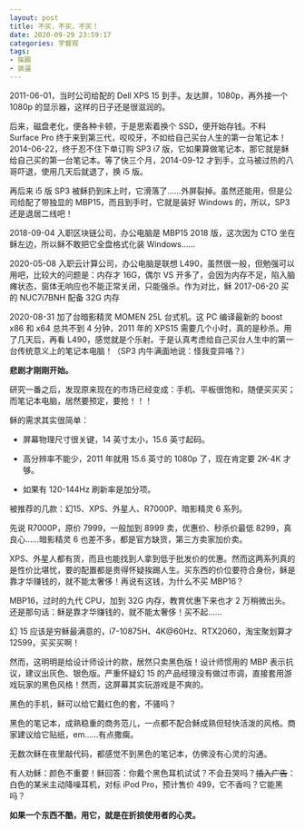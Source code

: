 ```yaml
---
layout: post
title: 不买，不买，不买！
date: 2020-09-29 23:59:17
categories: 宇督观
tags:
- 挨踢
- 装逼
---
```

2011-06-01，当时公司给配的 Dell XPS 15 到手。友达屏，1080p，再外接一个 1080p 的显示器，这样的日子还是很滋润的。

后来，磁盘老化，便各种卡顿，于是思索着换个 SSD，便开始存钱。不料 Surface Pro 终于来到第三代，咬咬牙，不如给自己买台人生的第一台笔记本！2014-06-22，终于忍不住下单订购 SP3 i7 版，它如果算做笔记本，那它就是稣给自己买的第一台笔记本。等了快三个月，2014-09-12 才到手，立马被过热的八哥吓退，使用几天后就退了，换 i5 版。

再后来 i5 版 SP3 被稣扔到床上时，它滑落了……外屏裂掉。虽然还能用，但是公司给配了带独显的 MBP15，而且到手时，它就是装好 Windows 的，所以，SP3 还是退居二线吧！

2018-09-04 入职区块链公司，办公电脑是 MBP15 2018 版，这次因为 CTO 坐在稣左边，所以稣不敢把它全盘格式化装 Windows……

2020-05-08 入职云计算公司，办公电脑是联想 L490，虽然很一般，但勉强可以用吧，比较大的问题是：内存才 16G，偶尔 VS 开多了，会因为内存不足，陷入脑瘫状态，窗体无响应也不能正常关闭，只能强杀。作为对比，稣 2017-06-20 买的 NUC7i7BNH 配备 32G 内存

2020-08-31 加了台暗影精灵 MOMEN 25L 台式机。这 PC 编译最新的 boost x86 和 x64 总共不到 4 分钟，2011 年的 XPS15 需要几个小时，真的是秒杀。用了几天后，再看 L490，感觉就是个乐射。于是认真考虑给自己买台人生中的第一台传统意义上的笔记本电脑！（SP3 内牛满面地说：怪我变异咯？）

**悲剧才刚刚开始。**

研究一番之后，发现原来现在的市场已经变成：手机、平板很饱和，随便买买买；而笔记本电脑，居然要预定，要抢！！！

稣的需求其实很简单：

- 屏幕物理尺寸很关键，14 英寸太小，15.6 英寸起码。

- 高分辨率不能少，2011 年就用 15.6 英寸的 1080p 了，现在肯定要 2K-4K 才够。

- 如果有 120-144Hz 刷新率是加分项。

被推荐的几款：幻15、XPS、外星人、R7000P、暗影精灵 6 系列。

先说 R7000P，原价 7999，一般加到 8999 卖，优惠价、秒杀价最低 8299，真良心……暗影精灵 6 也差不多，都是官方缺货，第三方卖家加价卖。

XPS、外星人都有货，而且也能找到人拿到低于批发价的优惠。然而这两系列真的是性价比堪忧，要的配置都是贵得怀疑挨踢人生。买东西的价位要符合身份，稣是靠才华赚钱的，就不能太奢侈！再说有这钱，为什么不买 MBP16？

MBP16，过时的九代 CPU，加到 32G 内存，教育优惠下来也才 2 万稍微出头。还是那句话：稣是靠才华赚钱的，就不能太奢侈！买不起……

幻 15 应该是穷稣最满意的，i7-10875H、4K@60Hz、RTX2060，淘宝聚划算才 12599，买买买啊！

然而，这明明是给设计师设计的款，居然只卖黑色版！设计师惯用的 MBP 表示抗议，建议出灰色、银色版。严重怀疑幻 15 的产品经理没有做过市调，直接套用游戏玩家的黑色风格！然而，这屏幕其实玩游戏是不爽的。

黑色的手机，稣可以给它戴红色的套，不骚吗？

黑色的笔记本，成熟稳重的商务范儿，一点都不配合稣成熟但轻快活泼的风格。商家建议给它贴纸，em……有点撒瘸。

无数次稣在夜里敲代码，都感觉不到黑色的笔记本，仿佛没有心灵的沟通。

有人劝稣：颜色不重要！稣回答：你戴个黑色耳机试试？不会丑哭吗？~~插入广告~~：白色的某米主动降噪耳机，对标 iPod Pro，预计售价 499，它不香吗？它能黑吗？

**如果一个东西不酷，用它，就是在折损使用者的心灵。**